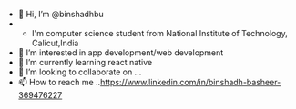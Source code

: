- 👋 Hi, I’m @binshadhbu
- - I'm computer science student from National Institute of Technology, Calicut,India
- 👀 I’m interested in app development/web development
- 🌱 I’m currently learning react native
- 💞️ I’m looking to collaborate on ...
- 📫 How to reach me ..https://www.linkedin.com/in/binshadh-basheer-369476227


<!---
binshadhbu/binshadhbu is a ✨ special ✨ repository because its `README.md` (this file) appears on your GitHub profile.
You can click the Preview link to take a look at your changes.
--->
